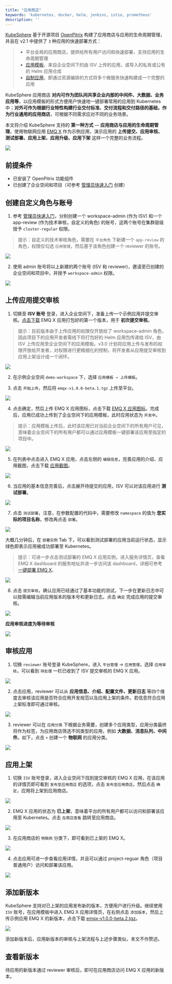 ```yaml
---
title: "应用商店"
keywords: 'kubernetes, docker, helm, jenkins, istio, prometheus'
description: ''
---
```


[KubeSphere](https://github.com/kubesphere/kubesphere) 基于开源项目 [OpenPitrix](https://openpitrix.io) 构建了应用商店与应用的生命周期管理，并且在 v2.1 中提供了 `3` 种应用的快速部署方式：

> - 平台全局的应用商店，提供给所有用户访问和快速部署，支持应用的生命周期管理
> - [应用模板](../one-click-deploy)，来自企业空间下的由 ISV 上传的应用，或导入的私有或公有的 Helm 应用仓库
> - [自制应用](../wordpress-deployment)，即通过资源编排的方式将多个微服务快速构建成一个完整的应用


KubeSphere 应用商店 **对内可作为团队间共享企业内部的中间件、大数据、业务应用等**，以应用模板的形式方便用户快速地一键部署常用的应用到 Kubernetes 中；**对外可作为根据行业特性构建行业交付标准、交付流程和交付路径的基础，作为行业通用的应用商店**，可根据不同需求应对不同的业务场景。

本文将介绍 KubeSphere 支持的 **第一种方式** — **应用商店与应用的生命周期管理**，使用物联网应用 [EMQ X](https://www.emqx.io) 作为示例应用，演示应用的 **上传提交、应用审核、测试部署、应用上架、应用升级、应用下架** 这样一个完整的业务流程。

![](https://pek3b.qingstor.com/kubesphere-docs/png/20191025011318.png)

## 前提条件

- 已安装了 OpenPitrix 功能组件
- 已创建了企业空间和项目（可参考 [管理员快速入门](../../quick-start/admin-quick-start) 创建）

## 创建自定义角色与账号

1. 参考 [管理员快速入门](../../quick-start/admin-quick-start)，分别创建一个 workspace-admin (作为 ISV) 和一个 app-review (作为技术审核，自定义的角色) 的账号，这两个账号在集群层级授予 `cluster-regular` 权限。

> 提示：自定义的技术审核角色，需要在 `平台角色` 下新建一个 `app-review` 的角色，权限仅勾选 `应用管理`，然后基于该角色创建一个 reviewer 的账号。

![](https://pek3b.qingstor.com/kubesphere-docs/png/20191101143114.png)

2. 使用 admin 账号将以上新建的两个账号 (ISV 和 reviewer)，邀请至已创建的企业空间和项目中，并授予 `workspace-admin` 权限。

![](https://pek3b.qingstor.com/kubesphere-docs/png/20191101143628.png)

## 上传应用提交审核

1. 切换至 **ISV 账号** 登录，进入企业空间下，准备上传一个示例应用并提交审核。[点击下载](https://github.com/kubesphere/tutorial/raw/master/tutorial%205%20-%20app-store/emqx-v1.0.0-beta.1.tgz) EMQ X 应用打包好的第一个版本，用于 **初次提交审核**。

> 提示：目前版本由于上传应用的权限仅开放给了 workspace-admin 角色，因此项目下的应用开发者需线下将打包好的 Helm 应用包传递给 ISV，由 ISV 上传应用至企业空间下的应用模板。v3.0 计划将应用上传与发布的权限开放给开发者，对权限进行更精细化的控制，将开发者从应用提交审核到应用上架设计成一个闭环。

![](https://pek3b.qingstor.com/kubesphere-docs/png/20191101145131.png)

2. 在示例企业空间 `demo-workspace` 下，选择 `应用模板 → 上传模板`。

3. 点击 `开始上传`，然后将 `emqx-v1.0.0-beta.1.tgz` 上传至平台。

![](https://pek3b.qingstor.com/kubesphere-docs/png/20191101145237.png)

4. 点击确定，然后上传 EMQ X 应用图标，点击下载 [EMQ X 应用图标](https://github.com/kubesphere/tutorial/raw/master/tutorial%205%20-%20app-store/emqx-logo.png)。完成后，应用已成功上传到了企业空间下的应用模板，此时应用状态为 `开发中`。

> 提示：应用模板上传后，此时该应用已对当前企业空间下的所有用户可见，意味着企业空间下的所有用户都可以通过应用模板一键部署该应用至指定的项目中。

![](https://pek3b.qingstor.com/kubesphere-docs/png/20191101145501.png)

5. 在列表中点击进入 EMQ X 应用，点击左侧的 `编辑信息`，完善应用的介绍、应用截图，点击下载 [应用截图](https://github.com/kubesphere/tutorial/raw/master/tutorial%205%20-%20app-store/emq-dashboard.png)。

![](https://pek3b.qingstor.com/kubesphere-docs/png/20191101150414.png)

6. 当应用的基本信息完善后，点击展开待提交的应用，ISV 可以对该应用进行 **测试部署**。

![](https://pek3b.qingstor.com/kubesphere-docs/png/20191101150606.png)

7. 点击 `测试部署`，注意，在参数配置的代码中，需要修改 `namespace` 的值为 **您实际的项目名称**，修改再点击 `部署`。

![](https://pek3b.qingstor.com/kubesphere-docs/png/20191101172841.png)

大概几分钟后，在 `部署实例` Tab 下，可以看到测试部署的应用当前运行状态，显示绿色即表示应用被成功部署至 Kubernetes。

> 提示：可进一步点击测试部署的 EMQ X 应用实例，进入服务详情页，查看 EMQ X dashboard 的服务地址并进一步访问该 dashboard，详细可参考 [一键部署 EMQ X](../one-click-deploy)。

![](https://pek3b.qingstor.com/kubesphere-docs/png/20191101173213.png)

8. 点击 `提交审核`，确认应用已经通过了基本功能的测试，下一步在更新日志中可以按需编辑当前应用版本的版本号和更新日志。点击 `确定` 完成应用的提交审核。

![](https://pek3b.qingstor.com/kubesphere-docs/png/20191101174045.png)

**应用审核进度为等待审核**

![](https://pek3b.qingstor.com/kubesphere-docs/png/20191101174314.png)

## 审核应用

1. 切换 `reviewer` 账号登录 KubeSphere，进入 `平台管理` → `应用管理`，选择 `应用审核`，可以看到 `待处理` 一栏已收到了 ISV 提交审核的 EMQ X 应用。

![](https://pek3b.qingstor.com/kubesphere-docs/png/20191101174715.png)

2. 点击应用，reviewer 可以从 **应用信息、介绍、配置文件、更新日志** 等四个维度去审核该应用是否符合应用开发规范以及应用上架的条件。若信息符合应用上架标准即可通过审核。

![](https://pek3b.qingstor.com/kubesphere-docs/png/20191101174819.png)

3. reviewer 可以在 `应用分类` 下根据业务需要，创建多个应用类型，应用分类最终将作为标签，为应用商店筛选不同类型的应用，例如 **大数据、消息队列、中间件**。如下，点击 `+` 创建一个 **物联网** 的应用分类。

![](https://pek3b.qingstor.com/kubesphere-docs/png/20191101175257.png)

## 应用上架

1. 切换 `ISV` 账号登录，进入企业空间下找到提交审核的 EMQ X 应用，在该应用的详情页即可看到 `发布至应用商店` 的选项，点击 `发布至应用商店`，然后点击 `确定`，应用将上架到应用商店。

![](https://pek3b.qingstor.com/kubesphere-docs/png/20191101175834.png)

2. EMQ X 应用的状态为 **已上架**，意味着平台的所有用户都可以访问和部署该应用至 Kubernetes。点击 `在商店查看` 跳转至应用商店。

![](https://pek3b.qingstor.com/kubesphere-docs/png/20191101180609.png)

3. 在应用商店的 `物联网` 分类下，即可看到已上架的 EMQ X。

![](https://pek3b.qingstor.com/kubesphere-docs/png/20191101180839.png)

4. 点击应用可进一步查看应用详情，并且可以通过 project-reguar 角色（项目普通用户）访问和部署该应用。

![](https://pek3b.qingstor.com/kubesphere-docs/png/20191101180935.png)

## 添加新版本

KubeSphere 支持对已上架的应用发布新的版本，方便用户进行升级。继续使用 `ISV` 账号，在应用模板中进入 EMQ X 应用详情页，在右侧点击 `添加版本`，然后上传示例应用 EMQ X 的新版本，点击下载 [emqx-v1.0.0-beta.2.tgz](https://github.com/kubesphere/tutorial/raw/master/tutorial%205%20-%20app-store/emqx-v1.0.0-beta.2.tgz)。

![](https://pek3b.qingstor.com/kubesphere-docs/png/20191101181321.png)

添加新版本后，应用新版本的审核与上架流程与上述步骤类似，本文不作赘述。

## 查看新版本

待应用的新版本通过 reviewer 审核后，即可在应用商店访问 EMQ X 应用的新版本。

